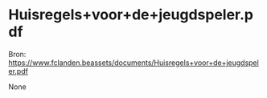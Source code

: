 # Huisregels+voor+de+jeugdspeler.pdf

Bron: https://www.fclanden.beassets/documents/Huisregels+voor+de+jeugdspeler.pdf

None